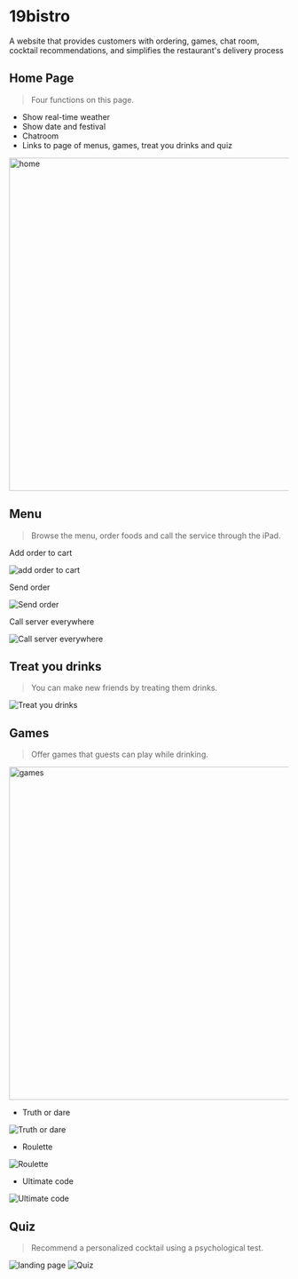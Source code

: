 # 19bistro
A website that provides customers with ordering, games, chat room, cocktail recommendations, and simplifies the restaurant's delivery process
  
  
## Home Page
> Four functions on this page.
* Show real-time weather
* Show date and festival
* Chatroom
* Links to page of menus, games, treat you drinks and quiz
<img width="600" alt="home" src="https://user-images.githubusercontent.com/121660005/225820077-2a9eb1df-044e-43b3-b59f-0f3863fd0012.png">

## Menu
> Browse the menu, order foods and call the service through the iPad.

Add order to cart

![add order to cart](https://user-images.githubusercontent.com/121660005/225823995-2b8ee2dd-afbc-476f-9c2d-d42ea9d0cf6e.gif)

Send order

![Send order](https://user-images.githubusercontent.com/121660005/225824712-d4e8eeaf-4f54-4559-8c40-e3ac6c3bd3f9.gif)

Call server everywhere

![Call server everywhere](https://user-images.githubusercontent.com/121660005/225825695-fe23ba10-4646-462d-bfee-d85e644eb3fb.gif)


## Treat you drinks
> You can make new friends by treating them drinks.

![Treat you drinks](https://user-images.githubusercontent.com/121660005/225835341-39757aaa-ce0f-4eda-b657-a5c3a59c8e79.gif)


## Games
> Offer games that guests can play while drinking.
<img width="600" alt="games" src="https://user-images.githubusercontent.com/121660005/225828058-139c3d7c-af58-4d9a-825a-c2e667aa4b89.png">

* Truth or dare

![Truth or dare](https://user-images.githubusercontent.com/121660005/225828371-9526e9e8-8c33-4930-b07a-edb3ccdbbcdb.gif)

* Roulette

![Roulette](https://user-images.githubusercontent.com/121660005/225827250-747a905d-f019-488f-a4b1-7470ded2a3c5.gif)

* Ultimate code

![Ultimate code](https://user-images.githubusercontent.com/121660005/225827613-5e25d28d-d965-47d9-9815-4758888d54f7.gif)

## Quiz
> Recommend a personalized cocktail using a psychological test.

![landing page](https://user-images.githubusercontent.com/121660005/225833912-09dd7828-f0e8-472f-b575-4c07b75f0038.gif)
![Quiz](https://user-images.githubusercontent.com/121660005/225835357-894d1a17-0095-48aa-ac59-d7a7ef27ecd9.gif)

